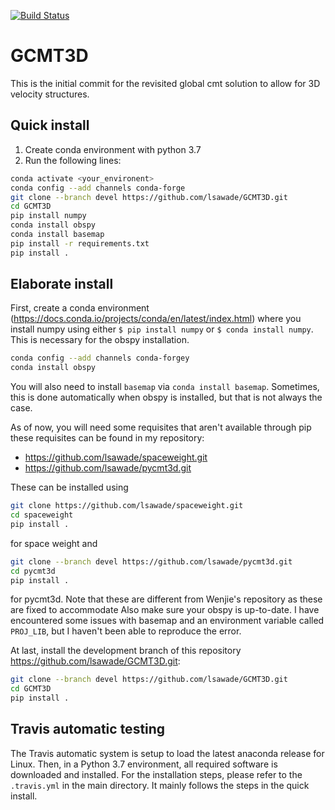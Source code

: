 [![Build Status](https://travis-ci.com/lsawade/GCMT3D.svg?branch=devel)](https://travis-ci.com/lsawade/GCMT3D)

# GCMT3D

This is the initial commit for the revisited global cmt solution to allow for 3D 
velocity structures.


## Quick install

1. Create conda environment with python 3.7
2. Run the following lines:
```bash
conda activate <your_environent>
conda config --add channels conda-forge
git clone --branch devel https://github.com/lsawade/GCMT3D.git
cd GCMT3D
pip install numpy
conda install obspy
conda install basemap
pip install -r requirements.txt
pip install .
```

## Elaborate install

First, create a conda environment 
(https://docs.conda.io/projects/conda/en/latest/index.html) where you install 
numpy using either `$ pip install numpy` or `$ conda install numpy`. This is 
necessary for the obspy installation.

```bash
conda config --add channels conda-forgey
conda install obspy
```

You will also need to install `basemap` via `conda install basemap`. Sometimes,
this is done automatically when obspy is installed, but that is not always the
case.

As of now, you will need some requisites that aren't available through pip these 
requisites can be found in my repository:

* https://github.com/lsawade/spaceweight.git
* https://github.com/lsawade/pycmt3d.git

These can be installed using

```bash
git clone https://github.com/lsawade/spaceweight.git
cd spaceweight
pip install .
```

for space weight and

```bash
git clone --branch devel https://github.com/lsawade/pycmt3d.git
cd pycmt3d
pip install .
```

for pycmt3d. Note that these are different from Wenjie's repository as these are
fixed to accommodate Also make sure your obspy is up-to-date. I have encountered
some issues with basemap and an environment variable called `PROJ_LIB`, but I 
haven't been able to reproduce the error.

At last, install the development branch of this repository 
https://github.com/lsawade/GCMT3D.git:

```bash
git clone --branch devel https://github.com/lsawade/GCMT3D.git
cd GCMT3D
pip install .
```

## Travis automatic testing

The Travis automatic system is setup to load the latest anaconda release for 
Linux. Then, in a Python 3.7 environment, all required software is downloaded 
and installed. For the installation steps, please refer to the `.travis.yml` in 
the main directory. It mainly follows the steps in the quick install.

